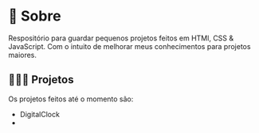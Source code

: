# 📲 Sobre

Respositório para guardar pequenos projetos feitos em HTMl, CSS & JavaScript.
Com o intuito de melhorar meus conhecimentos para projetos maiores.

## 🧑🏻‍💻 Projetos

Os projetos feitos até o momento são:
- DigitalClock
- 
